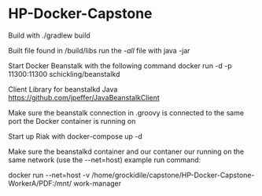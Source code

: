 # HP-Docker-Capstone

Build with 
./gradlew build

Built file found in /build/libs
run the *-all* file with
java -jar <filename>



Start Docker Beanstalk with the following command
docker run -d -p 11300:11300 schickling/beanstalkd

Client Library for beanstalkd Java
https://github.com/jpeffer/JavaBeanstalkClient

Make sure the beanstalk connection in .groovy is connected to the same port the Docker container is running on

Start up Riak with 
docker-compose up -d

Make sure the beanstalkd container and our contaner our running on the same network (use the --net=host)
example run command:

docker run --net=host -v /home/grockidile/capstone/HP-Docker-Capstone-WorkerA/PDF:/mnt/ work-manager
